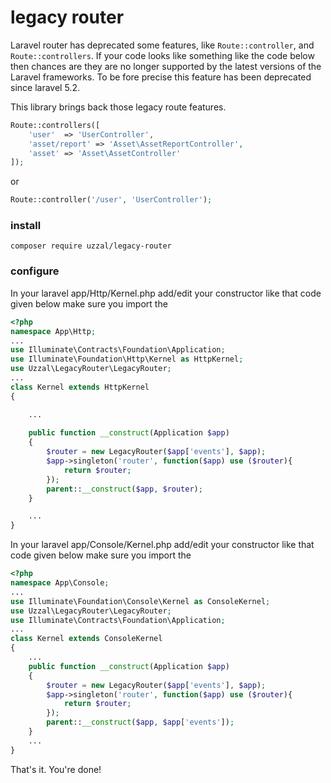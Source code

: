 # legacy router

Laravel router has deprecated some features, like `Route::controller`, 
and `Route::controllers`. If your code looks like something like the code below then chances are 
they are no longer supported by the latest versions of the Laravel frameworks. To be fore precise
this feature has been deprecated since laravel 5.2.

This library brings back those legacy route features.

```php
Route::controllers([
    'user'  => 'UserController',        
    'asset/report' => 'Asset\AssetReportController',
    'asset' => 'Asset\AssetController'        
]);
``` 
or
```php
Route::controller('/user', 'UserController');
```

### install

```
composer require uzzal/legacy-router
```

### configure
In your laravel app/Http/Kernel.php add/edit your constructor like that code given below
make sure you import the  

```php
<?php
namespace App\Http;
...
use Illuminate\Contracts\Foundation\Application;
use Illuminate\Foundation\Http\Kernel as HttpKernel;
use Uzzal\LegacyRouter\LegacyRouter;
...
class Kernel extends HttpKernel
{

    ...
    
    public function __construct(Application $app)
    {
        $router = new LegacyRouter($app['events'], $app);
        $app->singleton('router', function($app) use ($router){
            return $router;
        });
        parent::__construct($app, $router);
    }

    ...
}
```

In your laravel app/Console/Kernel.php add/edit your constructor like that code given below
make sure you import the  

```php
<?php
namespace App\Console;
...
use Illuminate\Foundation\Console\Kernel as ConsoleKernel;
use Uzzal\LegacyRouter\LegacyRouter;
use Illuminate\Contracts\Foundation\Application;
...
class Kernel extends ConsoleKernel
{
    ...    
    public function __construct(Application $app)
    {
        $router = new LegacyRouter($app['events'], $app);
        $app->singleton('router', function($app) use ($router){
            return $router;
        });
        parent::__construct($app, $app['events']);
    }
    ...    
}
```

That's it. You're done!